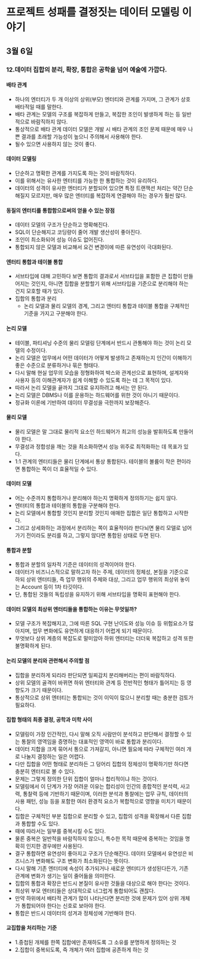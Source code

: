 # 프로젝트 성패를 결정짓는 데이터 모델링 이야기

## 3월 6일

### 12.데이터 집합의 분리, 확장, 통합은 공학을 넘어 예술에 가깝다.

#### 배타 관계
- 하나의 엔터티가 두 개 이상의 상위(부모) 엔터티와 관계를 가지며, 그 관계가 상호 배타적일 때를 말한다.
- 배타 관계는 모델의 구조를 복잡하게 만들고, 복잡한 조인이 발생하게 하는 등 일반적으로 바람직하지 않다.
- 통상적으로 배타 관계 데이터 모델은 개발 시 배타 관계의 조인 문제 때문에 매우 나쁜 결과를 초래할 가능성이 높으니 주의해서 사용해야 한다.
- 될수 있으면 사용하지 않는 것이 좋다.

#### 데이터 모델링
- 단순하고 명확한 관계를 가지도록 하는 것이 바람직하다.
- 이를 위해서는 유사한 엔터티를 가능한 한 통합하는 것이 유리하다.
- 데이터의 성격이 유사한 엔터티가 분할되어 있으면 특정 트랜잭션 처리는 약간 단순해질지 모르지만, 매우 많은 엔터티를 복잡하게 연결해야 하는 경우가 훨씬 많다.

#### 동질의 엔터티를 통합함으로써의 얻을 수 있는 장점
- 데이터 모델의 구조가 단순하고 명확해진다.
- SQL이 단순해지고 코딩량이 줄어 개발 생산성이 좋아진다.
- 조인이 최소화되어 성능 이슈도 없어진다.
- 통합되지 않은 모델과 비교해서 요건 변경이에 따른 유연성이 극대화된다.

#### 엔터티 통합과 테이블 통합
- 서브타입에 대해 고민하다 보면 통합의 결과로서 서브타입을 포함한 큰 집합이 만들어지는 것인지, 아니면 집합을 분할할기 위해 서브타입을  기준으로 분리해야 하는 건지 모호할 때가 있다.
- 집합의 통합과 분리
    - 논리 모델과 물리 모델의 경계, 그리고 엔터티 통합과 테이블 통합을 구체적인 기준을 가지고 구분해야 한다.

#### 논리 모델
- 테이블, 파티셔닝 수준의 물리 모델링 단계에서 반드시 관통해야 하는 것이 논리 모델의 수정이다.
- 논리 모델은 업무에서 어떤 데이터가 어떻게 발생하고 존재하는지 인간이 이해하기 좋은 수준으로 분류하거나 묶은 형태다.
- 다시 말해 현실 업무의 모습을 정형화하여 박스와 관계선으로 표현하며, 설계자와 사용자 등의 이해관계자가 쉽게 이해할 수 있도록 하는 데 그 목적이 있다.
- 따라서 논리 모델을 끝까지 그대로 유지하려고 해서는 안 된다.
- 논리 모델은 DBMS나 이를 운용하는 하드웨어를 위한 것이 아니기 때문이다.
- 정규화 이론에 기반하여 데이터 무결성을 극한까지 보장해준다.

#### 물리 모델
- 물리 모델은 말 그대로 물리적 요소인 하드웨어가 최고의 성능을 발휘하도록 만들어야 한다.
- 무결성과 정합성을 깨는 것을 최소화하면서 성능 위주로 최적화하는 데 목표가 있다.
- 1:1 관계의 엔터티들은 물리 단계에서 통상 통합된다. 테이블의 볼륨이 작은 편이라면 통합하는 쪽이 더 효율적일 수 있다.

#### 데이터 모델
- 어는 수준까지 통합하거나 분리해야 하는지 명확하게 정의하기는 쉽지 않다.
- 엔터티의 통합과 테이블의 통합을 구분해야 한다.
- 논리 모델에서 통합할 것인지 분리할 것인지 애매한 집합은 일단 통합하고 시작한다.
- 그리고 상세화하는 과정에서 분리하는 쪽이 효율적이라 판다뇌면 물리 모델로 넘어가기 전이라도 분리를 하고, 그렇지 않다면 통합된 상태로 두면 된다.

#### 통합과 분할
- 통합과 분할의 일차적 기준은 데이터의 성격이어야 한다.
- 데이터가 비즈니스적으로 말하고자 하는 주제, 데이터의 정체성, 본질을 기준으로 하되 상위 엔터티들, 즉 업무 행위의 주체와 대상, 그리고 업무 행위의 최상위 놓이는 Account 등이 1차 타깃이다.
- 단, 통합된 것들의 독립성을 유지하기 위해 서브타입을 명확히 표현해야 한다.

#### 데이터 모델의 최상위 엔터티들을 통합하는 이유는 무엇일까?
- 모델 구조가 복잡해지고, 그에 따른 SQL 구현 난이도와 성능 이슈 등 위험요소가 많아지며, 업무 변화에도 유연하게 대응하기 어렵게 되기 때문이다.
- 무엇보다 상위 계층의 복잡도로 말미암아 하위 엔터티는 더더욱 복잡하고 성격 또한 불명확하게 된다.

#### 논리 모델의 분리와 관련해서 주의할 점
- 집합을 분리하게 되리라 판단되면 일찌감치 분리해버리는 편이 바람직하다.
- 상위 모델의 골격이 바뀌면 하위 엔터티와 관계 등 전반적인 형태가 틀어지는 등 영향도가 크기 때문이다.
- 통상적으로 상위 엔터티는 통합되는 것이 이익이 많으니 분리할 때는 충분한 검토가 필요하다.

#### 집합 형태의 최종 결정, 공학과 미학 사이
- 모델링이 가장 인간적인, 다시 말해 오직 사람만이 분석하고 판단해서 결정할 수 있는 통찰의 영역임을 증명하는 대표적인 영역이 바로 통합과 분리이다.
- 데이터 지합을 크게 묶어서 통으로 가져갈지, 아니면 필요에 따라 구체적인 여러 개로 나눌지 결정하는 일은 어렵다.
- 다만 집합을 어떤 형태로 분리하든 그 덩어리 집합의 정체성이 명확하기만 하다면 충분히 엔터티로 볼 수 있다.
- 문제는 그렇게 정의한 단위 집합이 얼마나 합리적이냐 하는 것이다.
- 모델링에서 이 단계가 가장 어려운 이유는 합리성이 인간의 종합적인 분석력, 사고력, 통찰력 등에 기반하기 때문이며, 이러한 분석과 통찰에는 업무 규칙, 데이터의 사용 패턴, 성능 등을 포함한 여러 환경적 요소가 복합적으로 영향을 미치기 때문이다.
- 집합은 구체적인 부분 집합으로 분리할 수 있고, 집합의 성격을 확장해서 다른 집합과 통합할 수도 있다.
- 때에 따라서는 일부를 중복시킬 수도 있다.
- 물론 중복은 일반적을 바람직하지 않으니, 특수한 목적 때문에 중복하는 것임을 명확히 인지한 경우에만 사용된다.
- 결구 통합하면 유연성이 좋아지고 구조가 단순해진다. 데이터 모델에서 유연성은 비즈니스가 변화해도 구조 변화가 최소화된다는 뜻이다.
- 다시 말해 기존 엔터티에 속성이 추가되거나 새로운 엔터티가 생성된다든가, 기존 관계에 변화가 생기는 일이 줄어듦을 의미한다.
- 집합의 통합과 확장은 반드시 본질이 유사한 것들을 대상으로 해야 한다는 것이다.
- 최상위 부모 엔터티들은 상대적으로 너그럽게 통합되어도 괜찮다.
- 만약 하위에서 배타적 관계가 많이 나타난다면 분리한 것에 문제가 있어 상위 개체가 통합되어야 한다는 신호로 보아야 한다.
- 통합은 반드시 데이터의 성겨과 정체성에 기반해야 한다.

#### 교집합을 처리하는 기준
- 1.중첩된 개체를 한쪽 집합에만 존재하도록 그 소유를 분명하게 정의하는 것
- 2.집합이 중복되도록, 즉 개체가 여러 집합에 공존하게 하는 것



